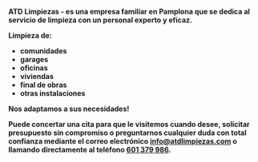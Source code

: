 **ATD Limpiezas - es una empresa familiar en Pamplona que se dedica al servicio de limpieza con un personal experto y eficaz.**

**Limpieza de:**

* **comunidades**
* **garages**
* **oficinas**
* **viviendas**
* **final de obras**
* **otras instalaciones**

**Nos adaptamos a sus necesidades!**

**Puede concertar una cita para que le visitemos cuando desee, solicitar presupuesto sin compromiso o preguntarnos
cualquier duda con total confianza mediante el correo electrónico
[info@atdlimpiezas.com](mailto:info@atdlimpiezas.com)
o llamando directamente al teléfono 
[601 379 986](tel:+34601379986).**
